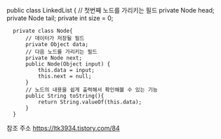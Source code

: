   public class LinkedList<N> {
      // 첫번째 노드를 가리키는 필드
      private Node head;
      private Node tail;
      private int size = 0;

      private class Node{
          // 데이터가 저장될 필드
          private Object data;
          // 다음 노드를 가리키는 필드
          private Node next;
          public Node(Object input) {
              this.data = input;
              this.next = null;
          }
          // 노드의 내용을 쉽게 출력해서 확인해볼 수 있는 기능
          public String toString(){
              return String.valueOf(this.data);
          }
      }

참조 주소 https://ltk3934.tistory.com/84

